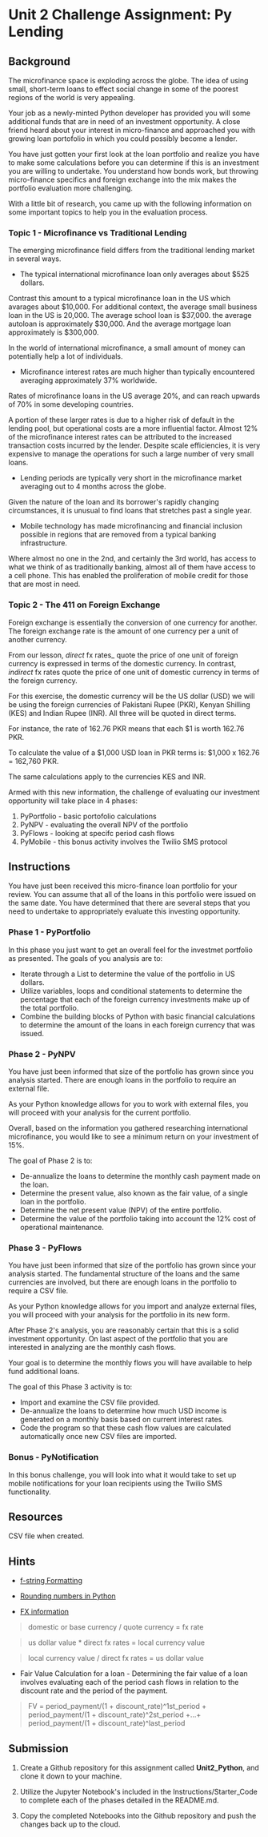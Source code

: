 # Unit 2 Challenge Assignment: Py Lending

## Background

The microfinance space is exploding across the globe. The idea of using small, short-term loans to effect social change in some of the poorest regions of the world is very appealing.

Your job as a newly-minted Python developer has provided you will some additional funds that are in need of an investment opportunity. A close friend heard about your interest in micro-finance and approached you with growing loan portofolio in which you could possibly become a lender.

You have just gotten your first look at the loan portfolio and realize you have to make some calculations before you can determine if this is an investment you are willing to undertake. You understand how bonds work, but throwing micro-finance specifics and foreign exchange into the mix makes the portfolio evaluation more challenging.

With a little bit of research, you came up with the following information on some important topics to help you in the evaluation process.


### Topic 1 - Microfinance vs Traditional Lending

The emerging microfinance field differs from the traditional lending market in several ways.

 - The typical international microfinance loan only averages about $525 dollars.

Contrast this amount to a typical microfinance loan in the US which avarages about $10,000. For additional context, the average small business loan in the US is 20,000. The average school loan is $37,000. the average autoloan is approximately $30,000. And the average mortgage loan approximately is $300,000.

In the world of international microfinance, a small amount of money can potentially help a lot of individuals.

 - Microfinance interest rates are much higher than typically encountered averaging approximately 37% worldwide.

Rates of microfinance loans in the US average 20%, and can reach upwards of 70% in some developing countries.

A portion of these larger rates is due to a higher risk of default in the lending pool, but operational costs are a more influential factor. Almost 12% of the microfinance interest rates can be attributed to the increased transaction costs incurred by the lender. Despite scale efficiencies, it is very expensive to manage the operations for such a large number of very small loans.

- Lending periods are typically very short in the microfinance market averaging out to 4 months across the globe.

Given the nature of the loan and its borrower's rapidly changing circumstances, it is unusual to find loans that stretches past a single year.

- Mobile technology has made microfinancing and financial inclusion possible in regions that are removed from a typical banking infrastructure.

Where almost no one in the 2nd, and certainly the 3rd world, has access to what we think of as traditionally banking, almost all of them have access to a cell phone. This has enabled the proliferation of mobile credit for those that are most in need.

### Topic 2 - The 411 on Foreign Exchange

Foreign exchange is essentially the conversion of one currency for another. The foreign exchange rate is the amount of one currency per a unit of another currency.

From our lesson, _direct_ fx rates_ quote the price of one unit of foreign currency is expressed in terms of the domestic currency. In contrast, _indirect_ fx rates quote the price of one unit of domestic currency in terms of the foreign currency.

For this exercise, the domestic currency will be the US dollar (USD) we will be using the foreign currencies of Pakistani Rupee (PKR), Kenyan Shilling (KES) and Indian Rupee (INR). All three will be quoted in direct terms.

For instance, the rate of 162.76 PKR means that each $1 is worth 162.76 PKR.

To calculate the value of a $1,000 USD loan in PKR terms is:  $1,000 x 162.76 = 162,760 PKR.

The same calculations apply to the currencies KES and INR.


Armed with this new information, the challenge of evaluating our investment opportunity will take place in 4 phases:

1. PyPortfolio - basic portofolio calculations
2. PyNPV - evaluating the overall NPV of the portfolio
3. PyFlows - looking at specifc period cash flows
4. PyMobile - this bonus activity involves the Twilio SMS protocol


## Instructions

You have just been received this micro-finance loan portfolio for your review.  You can assume that all of the loans in this portfolio were issued on the same date. You have determined that there are several steps that you need to undertake to appropriately evaluate this investing opportunity.

### Phase 1 - PyPortfolio

In this phase you just want to get an overall feel for the investmet portfolio as presented. The goals of you analysis are to:

 * Iterate through a List to determine the value of the portfolio in US dollars.
 * Utilize variables, loops and conditional statements to determine the percentage that each of the foreign currency investments make up of the total portfolio.
 * Combine the building blocks of Python with basic financial calculations to determine the amount of the loans in each foreign currency that was issued.


### Phase 2 - PyNPV

You have just been informed that size of the portfolio has grown since you analysis started. There are enough loans in the portfolio to require an external file.

As your Python knowledge allows for you to work with external files, you will proceed with your analysis for the current portfolio.

Overall, based on the information you gathered researching international microfinance, you would like to see a minimum return on your investment of 15%.

The goal of Phase 2 is to:

 * De-annualize the loans to determine the monthly cash payment made on the loan.
 * Determine the present value, also known as the fair value, of a single loan in the portfolio.
 * Determine the net present value (NPV) of the entire portfolio.
 * Determine the value of the portfolio taking into account the 12% cost of operational maintenance.


### Phase 3 - PyFlows

You have just been informed that size of the portfolio has grown since your analysis started. The fundamental structure of the loans and the same currencies are involved, but there are enough loans in the portfolio to require a CSV file.

As your Python knowledge allows for you import and analyze external files, you will proceed with your analysis for the portfolio in its new form.

After Phase 2's analysis, you are reasonably certain that this is a solid investment opportunity. On last aspect of the portfolio that you are interested in analyzing are the monthly cash flows.

Your goal is to determine the monthly flows you will have available to help fund additional loans.

The goal of this Phase 3 activity is to:

* Import and examine the CSV file provided.
* De-annualize the loans to determine how much USD income is generated on a monthly basis based on current interest rates.
* Code the program so that these cash flow values are calculated automatically once new CSV files are imported.


### Bonus - PyNotification

In this bonus challenge, you will look into what it would take to set up mobile notifications for your loan recipients using the Twilio SMS functionality.



## Resources

CSV file when created.


## Hints

* [f-string Formatting](https://realpython.com/python-f-strings/)

* [Rounding numbers in Python](https://realpython.com/python-rounding/)

* [FX information](https://admiralmarkets.com/education/articles/forex-basics/forex-direct-quote-vs-forex-indirect-quote)

> domestic or base currency / quote currency = fx rate

> us dollar value * direct fx rates = local currency value

> local currency value / direct fx rates = us dollar value

* Fair Value Calculation for a loan - Determining the fair value of a loan involves evaluating each of the period cash flows in relation to the discount rate and the period of the payment.

> FV = period_payment/(1 + discount_rate)^1st_period + period_payment/(1 + discount_rate)^2st_period +...+ period_payment/(1 + discount_rate)^last_period


## Submission

1. Create a Github repository for this assignment called **Unit2_Python**, and clone it down to your machine.

2. Utilize the Jupyter Notebook's included in the Instructions/Starter_Code to complete each of the phases detailed in the README.md.

3. Copy the completed Notebooks into the Github repository and push the changes back up to the cloud.
